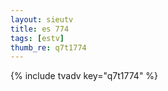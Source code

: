 ```yaml
--- 
layout: sieutv
title: es 774
tags: [estv]
thumb_re: q7t1774
---
```

{% include tvadv key="q7t1774" %} 
